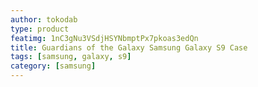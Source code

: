 ```yaml
---
author: tokodab
type: product
featimg: 1nC3gNu3VSdjHSYNbmptPx7pkoas3edQn
title: Guardians of the Galaxy Samsung Galaxy S9 Case
tags: [samsung, galaxy, s9]
category: [samsung]
---
```

